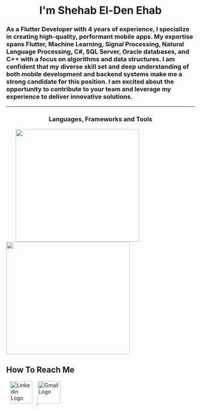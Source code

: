 <h1 align="center">I'm Shehab El-Den Ehab</h1>

<h3 align="left">As a Flutter Developer with 4 years of experience, I specialize in creating high-quality, performant mobile apps. My expertise spans Flutter, Machine Learning, Signal Processing, Natural Language Processing, C#, SQL Server, Oracle databases, and C++ with a focus on algorithms and data structures. I am confident that my diverse skill set and deep understanding of both mobile development and backend systems make me a strong candidate for this position. I am excited about the opportunity to contribute to your team and leverage my experience to deliver innovative solutions.</h3>

---

<h3 align="center">Languages, Frameworks and Tools</h3>
<a href="https://skillicons.dev">
  <img  top="500" height="300" width="330" hspace="25" src="https://skillicons.dev/icons?i=dart,flutter,java,kotlin,gradle,py,pkl,c,cpp,cs,dotnet,scala,ts,js,sqlite&perline=5"/>
</a>

<a href="https://skillicons.dev">
   <img  top="500" height="300" width="330" src="https://skillicons.dev/icons?i=git,github,postman,androidstudio,blender,figma,firebase,gitlab,idea,mongodb,pycharm,stackoverflow,visualstudio,vscode&perline=5"/>
</a>

<h2 align="left">How To Reach Me</h2>
  <a href="https://www.linkedin.com/in/shehab-el-den-ehab-5193b32b0/" target="_blank">
    <img src="https://skillicons.dev/icons?i=linkedin" height="60" hspace = "10" alt="Linkedin Logo" />
  </a>
  <a href="shehabeldenehab@gmail.com" target="_blank">
    <img src="https://skillicons.dev/icons?i=gmail" height="60" alt="Gmail Logo" />
  </a>


